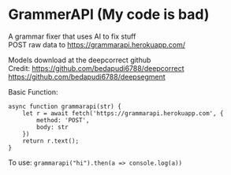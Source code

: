 # GrammerAPI (My code is bad)
A grammar fixer that uses AI to fix stuff  
POST raw data to https://grammarapi.herokuapp.com/  

Models download at the deepcorrect github  
Credit:
  https://github.com/bedapudi6788/deepcorrect
  https://github.com/bedapudi6788/deepsegment

Basic Function:
```
async function grammarapi(str) {
    let r = await fetch('https://grammarapi.herokuapp.com', {
        method: 'POST',
        body: str
    })
    return r.text();
}
```
To use:
```grammarapi("hi").then(a => console.log(a))```
